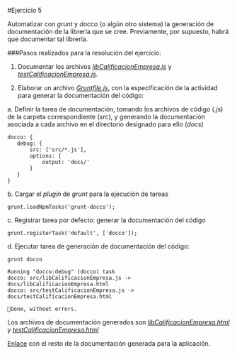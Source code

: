 #Ejercicio 5

Automatizar con _grunt_ y _docco_ (o algún otro sistema) la generación de documentación de la librería que se cree. Previamente, por supuesto, habrá que documentar tal librería.

###Pasos realizados para la resolución del ejercicio:

1. Documentar los archivos [_libCalificacionEmpresa.js_](https://github.com/jfrancisco4490/calificacionEmpresa/blob/master/src/lib/libCalificacionEmpresa.js) y [_testCalificacionEmpresa.js_](https://github.com/jfrancisco4490/calificacionEmpresa/blob/master/src/testCalificacionEmpresa.js).

2. Elaborar un archivo [_Gruntfile.js_](https://github.com/jfrancisco4490/calificacionEmpresa/blob/master/Gruntfile.js), con la especificación de la actividad para generar la documentación del código:

 a. Definir la tarea de documentación, tomando los archivos de código (_.js_) de la carpeta correspondiente (_src_), y generando la documentación asociada a cada archivo en el directorio designado para ello (_docs_)
 
 ```
 docco: {
	debug: {
		src: ['src/*.js'],
	  	options: {
			output: 'docs/'
	  	}
	}
 }
 ```
 
 b. Cargar el _plugin_ de _grunt_ para la ejecución de tareas
 
 `grunt.loadNpmTasks('grunt-docco');`
 
 c. Registrar tarea por defecto: generar la documentación del código
 
 `grunt.registerTask('default', ['docco']);`
 
 d. Ejecutar tarea de generación de documentación del código:
 
 `grunt docco`
 
 ```
 Running "docco:debug" (docco) task
 docco: src/libCalificacionEmpresa.js -> docs/libCalificacionEmpresa.html
 docco: src/testCalificacionEmpresa.js -> docs/testCalificacionEmpresa.html

Done, without errors.
 ```
 
 Los archivos de documentación generados son [_libCalificacionEmpresa.html_](https://github.com/jfrancisco4490/calificacionEmpresa/blob/master/docs/libCalificacionEmpresa.html) y [_testCalificacionEmpresa.html_](https://github.com/jfrancisco4490/calificacionEmpresa/blob/master/docs/testCalificacionEmpresa.html)
 
 [Enlace](https://github.com/jfrancisco4490/calificacionEmpresa/tree/master/docs) con el resto de la documentación generada para la aplicación. 